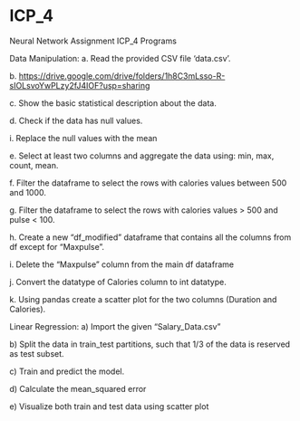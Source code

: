 # ICP_4
Neural Network Assignment ICP_4 Programs

Data Manipulation:
a. Read the provided CSV file ‘data.csv’.

b. https://drive.google.com/drive/folders/1h8C3mLsso-R-sIOLsvoYwPLzy2fJ4IOF?usp=sharing

c. Show the basic statistical description about the data.

d. Check if the data has null values.

i. Replace the null values with the mean

e. Select at least two columns and aggregate the data using: min, max, count, mean.

f. Filter the dataframe to select the rows with calories values between 500 and 1000.

g. Filter the dataframe to select the rows with calories values > 500 and pulse < 100.

h. Create a new “df_modified” dataframe that contains all the columns from df except for “Maxpulse”.

i. Delete the “Maxpulse” column from the main df dataframe

j. Convert the datatype of Calories column to int datatype.

k. Using pandas create a scatter plot for the two columns (Duration and Calories).

Linear Regression:
a) Import the given “Salary_Data.csv”

b) Split the data in train_test partitions, such that 1/3 of the data is reserved as test subset.

c) Train and predict the model.

d) Calculate the mean_squared error

e) Visualize both train and test data using scatter plot
